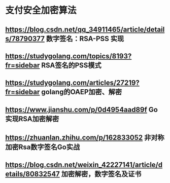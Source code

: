 # 支付安全加密算法
## https://blog.csdn.net/qq_34911465/article/details/78790377 数字签名：RSA-PSS 实现
## https://studygolang.com/topics/8193?fr=sidebar RSA签名的PSS模式
## https://studygolang.com/articles/27219?fr=sidebar golang的OAEP加密、解密
## https://www.jianshu.com/p/0d4954aad89f Go 实现RSA加密解密
## https://zhuanlan.zhihu.com/p/162833052 非对称加密Rsa数字签名Go实战
## https://blog.csdn.net/weixin_42227141/article/details/80832547 加密解密，数字签名及证书